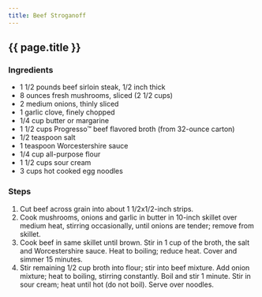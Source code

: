 ```yaml
---
title: Beef Stroganoff
---
```


## {{ page.title }}

### Ingredients

- 1 1/2 pounds beef sirloin steak, 1/2 inch thick
- 8 ounces fresh mushrooms, sliced (2 1/2 cups)
- 2 medium onions, thinly sliced
- 1 garlic clove, finely chopped
- 1/4 cup butter or margarine
- 1 1/2 cups Progresso™ beef flavored broth (from 32-ounce carton)
- 1/2 teaspoon salt
- 1 teaspoon Worcestershire sauce
- 1/4 cup all-purpose flour
- 1 1/2 cups sour cream
- 3 cups hot cooked egg noodles

### Steps

1. Cut beef across grain into about 1 1/2x1/2-inch strips.
2. Cook mushrooms, onions and garlic in butter in 10-inch skillet over medium heat, stirring occasionally, until onions are tender; remove from skillet.
3. Cook beef in same skillet until brown. Stir in 1 cup of the broth, the salt and Worcestershire sauce. Heat to boiling; reduce heat. Cover and simmer 15 minutes.
4. Stir remaining 1/2 cup broth into flour; stir into beef mixture. Add onion mixture; heat to boiling, stirring constantly. Boil and stir 1 minute. Stir in sour cream; heat until hot (do not boil). Serve over noodles.
